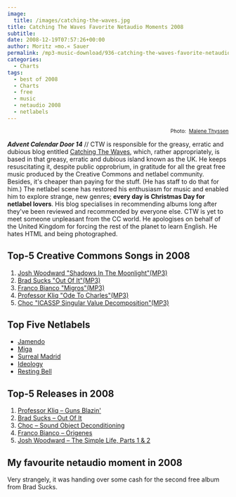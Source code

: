 ```yaml
---
image:
  title: /images/catching-the-waves.jpg
title: Catching The Waves Favorite Netaudio Moments 2008
subtitle: 
date: 2008-12-19T07:57:26+00:00
author: Moritz »mo.« Sauer
permalink: /mp3-music-download/936-catching-the-waves-favorite-netaudio-moments-2008
categories:
  - Charts
tags:
  - best of 2008
  - Charts
  - free
  - music
  - netaudio 2008
  - netlabels
---
```

<p style="text-align: right;">
  <small>Photo:  <a href="http://commons.wikimedia.org/wiki/User:Malene" target="_blank">Malene Thyssen </a></small>
</p>

***Advent Calendar Door 14*** // CTW is responsible for the greasy, erratic and dubious blog entitled <a href="http://soundthefreetrumpet.typepad.com/" target="_blank">Catching The Waves</a>, which, rather appropriately, is based in that greasy, erratic and dubious island known as the UK. He keeps resuscitating it, despite public opprobrium, in gratitude for all the great free music produced by the Creative Commons and netlabel community. Besides, it's cheaper than paying for the stuff. (He has staff to do that for him.) The netlabel scene has restored his enthusiasm for music and enabled him to explore strange, new genres; **every day is Christmas Day for netlabel lovers**. His blog specialises in recommending albums long after they've been reviewed and recommended by everyone else. CTW is yet to meet someone unpleasant from the CC world. He apologises on behalf of the United Kingdom for forcing the rest of the planet to learn English. He hates HTML and being photographed.<!--more-->

## Top-5 Creative Commons Songs in 2008

  1. [Josh Woodward "Shadows In The Moonlight"(MP3)](http://www.joshwoodward.com/mp3/TheSimpleLife/JoshWoodward-TheSimpleLife-206-ShadowsInTheMoonlight.mp3)
  2. [Brad Sucks "Out Of It"(MP3)](http://media.bradsucks.net/albums/ooi-128/09_-_Brad_Sucks_-_Out_of_It.mp3)
  3. [Franco Bianco "Migros"(MP3)](http://miga-label.org/upload/miga28/01_Franco_Bianco_-_Migros_Budget.mp3)
  4. [Professor Kliq "Ode To Charles"(MP3)](http://freedownloads.last.fm/download/148175242/Ode%2Bto%2BCharles.mp3)
  5. [Choc "ICASSP Singular Value Decomposition"(MP3)](http://mp3.phlow.de/phlow-magazine/icassp-singular-value%20-decomposition.mp3)

## Top Five Netlabels

  * [Jamendo](http://www.jamendo.com/en/)
  * [Miga](http://www.miga-label.org/)
  * [Surreal Madrid](http://www.surrealmadrid.net/)
  * [Ideology](http://www.ideology.de/)
  * [Resting Bell](http://www.restingbell.net/)

## Top-5 Releases in 2008

  1. [Professor Kliq – Guns Blazin'](http://www.jamendo.com/en/album/26139)
  2. [Brad Sucks – Out Of It](http://www.bradsucks.net/albums/out_of_it/)
  3. [Choc – Sound Object Deconditioning](http://www.jamendo.com/en/album/28405)
  4. [Franco Bianco – Origenes](http://www.miga-label.org/eng/miga28.htm)
  5. [Josh Woodward – The Simple Life, Parts 1 & 2](http://www.joshwoodward.com/tsl/)

## My favourite netaudio moment in 2008

Very strangely, it was handing over some cash for the second free album from Brad Sucks.
